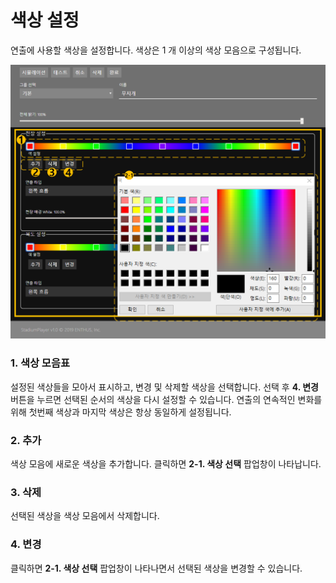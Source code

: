 # 색상 설정
연출에 사용할 색상을 설정합니다.
색상은 1 개 이상의 색상 모음으로 구성됩니다.

![색상 설정](../image/set/새로운연출만들기2-1.png)

### 1. 색상 모음표
설정된 색상들을 모아서 표시하고, 변경 및 삭제할 색상을 선택합니다.
선택 후 **4. 변경** 버튼을 누르면 선택된 순서의 색상을 다시 설정할 수 있습니다.
연출의 연속적인 변화를 위해 첫번째 색상과 마지막 색상은 항상 동일하게 설정됩니다.

### 2. 추가
색상 모음에 새로운 색상을 추가합니다.
클릭하면 **2-1. 색상 선택** 팝업창이 나타납니다.
   
### 3. 삭제
선택된 색상을 색상 모음에서 삭제합니다.

### 4. 변경
클릭하면 **2-1. 색상 선택** 팝업창이 나타나면서 선택된 색상을 변경할 수 있습니다.
